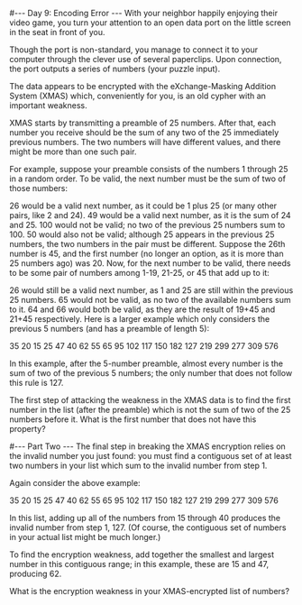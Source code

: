 ﻿#--- Day 9: Encoding Error ---
With your neighbor happily enjoying their video game, you turn your 
attention to an open data port on the little screen in the seat in 
front of you.

Though the port is non-standard, you manage to connect it to your computer 
through the clever use of several paperclips. Upon connection, the port 
outputs a series of numbers (your puzzle input).

The data appears to be encrypted with the eXchange-Masking Addition System 
(XMAS) which, conveniently for you, is an old cypher with an important 
weakness.

XMAS starts by transmitting a preamble of 25 numbers. After that, each 
number you receive should be the sum of any two of the 25 immediately 
previous numbers. The two numbers will have different values, and there 
might be more than one such pair.

For example, suppose your preamble consists of the numbers 1 through 25 
in a random order. To be valid, the next number must be the sum of two 
of those numbers:

26 would be a valid next number, as it could be 1 plus 25 (or many other 
    pairs, like 2 and 24).
49 would be a valid next number, as it is the sum of 24 and 25.
100 would not be valid; no two of the previous 25 numbers sum to 100.
50 would also not be valid; although 25 appears in the previous 25 numbers, 
    the two numbers in the pair must be different.
Suppose the 26th number is 45, and the first number (no longer an option, as 
    it is more than 25 numbers ago) was 20. Now, for the next number to be valid, 
    there needs to be some pair of numbers among 1-19, 21-25, or 45 that add up to it:

26 would still be a valid next number, as 1 and 25 are still within the previous 25 numbers.
65 would not be valid, as no two of the available numbers sum to it.
64 and 66 would both be valid, as they are the result of 19+45 and 21+45 respectively.
Here is a larger example which only considers the previous 5 numbers (and has a preamble of length 5):

35
20
15
25
47
40
62
55
65
95
102
117
150
182
127
219
299
277
309
576

In this example, after the 5-number preamble, almost every number is the sum of two 
of the previous 5 numbers; the only number that does not follow this rule is 127.

The first step of attacking the weakness in the XMAS data is to find the first number 
in the list (after the preamble) which is not the sum of two of the 25 numbers before 
it. What is the first number that does not have this property?

#--- Part Two ---
The final step in breaking the XMAS encryption relies on the invalid number you just 
found: you must find a contiguous set of at least two numbers in your list which sum 
to the invalid number from step 1.

Again consider the above example:

35
20
15
25
47
40
62
55
65
95
102
117
150
182
127
219
299
277
309
576

In this list, adding up all of the numbers from 15 through 40 produces the invalid number
from step 1, 127. (Of course, the contiguous set of numbers in your actual list might 
be much longer.)

To find the encryption weakness, add together the smallest and largest number in this 
contiguous range; in this example, these are 15 and 47, producing 62.

What is the encryption weakness in your XMAS-encrypted list of numbers?